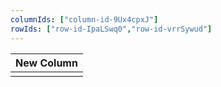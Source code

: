 ```yaml
---
columnIds: ["column-id-9Ux4cpxJ"]
rowIds: ["row-id-IpaLSwq0","row-id-vrrSywud"]
---
```


| New Column |
| -------- |
|          |